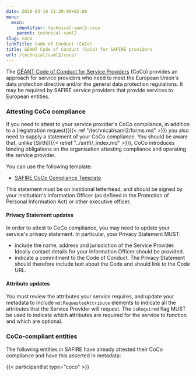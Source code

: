 ```yaml
---
date: 2020-03-10 11:39:00+02:00
menu:
  main:
    identifier: technical-saml2-coco
    parent: technical-saml2
slug: coco
linkTitle: Code of Conduct (CoCo)
title: GÉANT Code of Conduct (CoCo) for SAFIRE providers
url: /technical/saml2/coco/
---
```


The [GÉANT Code of Conduct for Service Providers](https://wiki.refeds.org/display/CODE/Code+of+Conduct+for+Service+Providers) (CoCo) provides an approach for service providers who need to meet the European Union's data protection directive and/or the general data protection regulations. It may be required by SAFIRE service providers that provide services to European entities.

### Attesting CoCo compliance

If you need to attest to your service provider's CoCo compliance, in addition to a [registration request]({{< ref "/technical/saml2/forms.md" >}}) you also need to supply a statement of your CoCo compliance. You should be aware that, unlike [Sirtfi]({{< relref "../sirtfi/_index.md" >}}), CoCo introduces binding obligations on the organisation attesting compliance and operating the service provider.

You can use the following template:

  * [SAFIRE CoCo Compliance Template](./SAFIRE-CoCo-Compliance-Template.docx)

This statement must be on institional letterhead, and should be signed by your institution's Information Officer (as defined in the Protection of Personal Information Act) or other executive officer.

#### Privacy Statement updates

In order to attest to CoCo compliance, you may need to update your service's privacy statement. In particular, your Privacy Statement MUST:

 * include the name, address and jurisdiction of the Service Provider. Ideally contact details for your Information Officer should be provided.
 * indicate a commitment to the Code of Conduct. The Privacy Statement should therefore include text about the Code and should link to the Code URL.

#### Attribute updates

You must review the attributes your service requires, and update your metadata to include `md:RequestedAttribute` elements to indicate all the attributes that the Service Provider will request. The `isRequired` flag MUST be used to indicate which attributes are required for the service to function and which are optional.

### CoCo-compliant entities

The following entities in SAFIRE have already attested their CoCo compliance and have this asserted in metadata:

{{< participantlist type="coco" >}}

